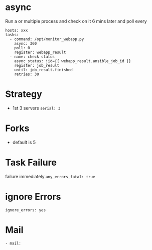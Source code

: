 # async
Run a or multiple process and check on it 6 mins later and poll every 
```
hosts: xxx
tasks:
  - command: /opt/monitor_webapp.py
    async: 360
    poll: 0
    register: webapp_result
  - name: check status
    async_status: jid={{ webapp_result.ansible_job_id }}
    register: job_result
    until: job_result.finished
    retries: 30
``` 
# Strategy
- 1st 3 servers
`serial: 3` 
# Forks
- default is 5

 # Task Failure
 failure immediately
 `any_errors_fatal: true`
 
 # ignore Errors
 `ignore_errors: yes`
 
 # Mail
 ```
 - mail:
     
